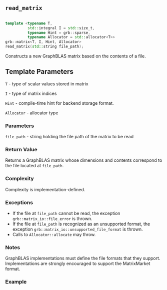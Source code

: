 ## `read_matrix`


```cpp

template <typename T,
          std::integral I = std::size_t,
          typename Hint = grb::sparse,
          typename Allocator = std::allocator<T>>
grb::matrix<T, I, Hint, Allocator>
read_matrix(std::string file_path);
```

Constructs a new GraphBLAS matrix based on the contents of a file.

## Template Parameters
`T` - type of scalar values stored in matrix

`I` - type of matrix indices

`Hint` - compile-time hint for backend storage format.

`Allocator` - allocator type

### Parameters
`file_path` - string holding the file path of the matrix to be read

### Return Value

Returns a GraphBLAS matrix whose dimensions and contents correspond to the
file located at `file_path`.

### Complexity
Complexity is implementation-defined.

### Exceptions
- If the file at `file_path` cannot be read, the exception `grb::matrix_io::file_error` is thrown.
- If the file at `file_path` is recognized as an unsupported format, the exception `grb::matrix_io::unsupported_file_format` is thrown.
- Calls to `Allocator::allocate` may throw.

### Notes
GraphBLAS implementations must define the file formats that they support.  Implementations are strongly encouraged to support the MatrixMarket format.

### Example
